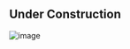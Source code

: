 ## Under Construction 

![image](https://github.com/danielostrow/planVision/assets/101360318/e1e6d477-e978-4b61-9959-aece95622dad)

